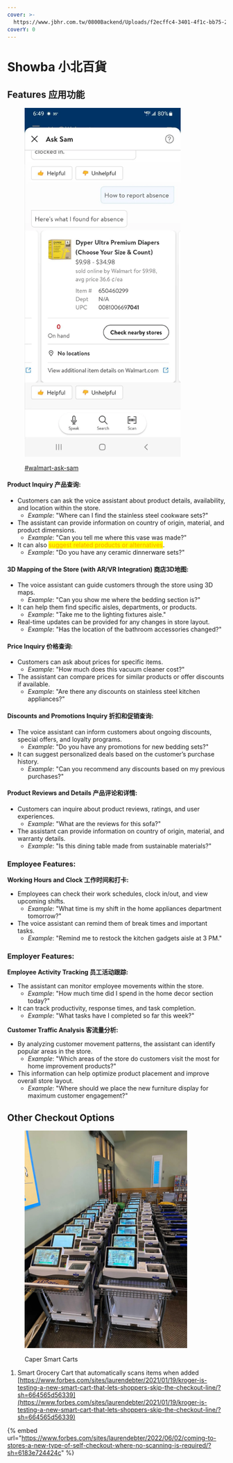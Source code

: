 ```yaml
---
cover: >-
  https://www.jbhr.com.tw/0800Backend/Uploads/f2ecffc4-3401-4f1c-bb75-231a88ddf33a/80827009-693d-44e5-ba84-f2a59841dcf2.jpg
coverY: 0
---
```


# Showba 小北百貨

## Features 应用功能

<figure><img src="../.gitbook/assets/image (1) (1).png" alt="" width="360"><figcaption><p><a data-mention href="../va-ui-examples.md#walmart-ask-sam">#walmart-ask-sam</a></p></figcaption></figure>

#### Product Inquiry 产品查询:

* Customers can ask the voice assistant about product details, availability, and location within the store.
  * _Example_: "Where can I find the stainless steel cookware sets?"
* The assistant can provide information on country of origin, material, and product dimensions.
  * _Example_: "Can you tell me where this vase was made?"
* It can also <mark style="color:orange;">suggest related products or alternatives</mark>.
  * _Example_: "Do you have any ceramic dinnerware sets?"

#### 3D Mapping of the Store (with AR/VR Integration) 商店3D地图:

* The voice assistant can guide customers through the store using 3D maps.
  * _Example_: "Can you show me where the bedding section is?"
* It can help them find specific aisles, departments, or products.
  * _Example_: "Take me to the lighting fixtures aisle."
* Real-time updates can be provided for any changes in store layout.
  * _Example_: "Has the location of the bathroom accessories changed?"

#### Price Inquiry 价格查询:

* Customers can ask about prices for specific items.
  * _Example_: "How much does this vacuum cleaner cost?"
* The assistant can compare prices for similar products or offer discounts if available.
  * _Example_: "Are there any discounts on stainless steel kitchen appliances?"

#### Discounts and Promotions Inquiry 折扣和促销查询:

* The voice assistant can inform customers about ongoing discounts, special offers, and loyalty programs.
  * _Example_: "Do you have any promotions for new bedding sets?"
* It can suggest personalized deals based on the customer’s purchase history.
  * _Example_: "Can you recommend any discounts based on my previous purchases?"

#### Product Reviews and Details 产品评论和详情:

* Customers can inquire about product reviews, ratings, and user experiences.
  * _Example_: "What are the reviews for this sofa?"
* The assistant can provide information on country of origin, material, and warranty details.
  * _Example_: "Is this dining table made from sustainable materials?"

### Employee Features:

**Working Hours and Clock 工作时间和打卡:**

* Employees can check their work schedules, clock in/out, and view upcoming shifts.
  * _Example_: "What time is my shift in the home appliances department tomorrow?"
* The voice assistant can remind them of break times and important tasks.
  * _Example_: "Remind me to restock the kitchen gadgets aisle at 3 PM."

### Employer Features:

**Employee Activity Tracking 员工活动跟踪:**

* The assistant can monitor employee movements within the store.
  * _Example_: "How much time did I spend in the home decor section today?"
* It can track productivity, response times, and task completion.
  * _Example_: "What tasks have I completed so far this week?"

**Customer Traffic Analysis 客流量分析:**

* By analyzing customer movement patterns, the assistant can identify popular areas in the store.
  * _Example_: "Which areas of the store do customers visit the most for home improvement products?"
* This information can help optimize product placement and improve overall store layout.
  * _Example_: "Where should we place the new furniture display for maximum customer engagement?"



## Other Checkout Options

<figure><img src="../.gitbook/assets/image (3) (1).png" alt="" width="375"><figcaption><p>Caper Smart Carts</p></figcaption></figure>

1. Smart Grocery Cart that automatically scans items when added [https://www.forbes.com/sites/laurendebter/2021/01/19/kroger-is-testing-a-new-smart-cart-that-lets-shoppers-skip-the-checkout-line/?sh=664565d56339](https://www.forbes.com/sites/laurendebter/2021/01/19/kroger-is-testing-a-new-smart-cart-that-lets-shoppers-skip-the-checkout-line/?sh=664565d56339)

{% embed url="https://www.forbes.com/sites/laurendebter/2022/06/02/coming-to-stores-a-new-type-of-self-checkout-where-no-scanning-is-required/?sh=6183e724424c" %}
